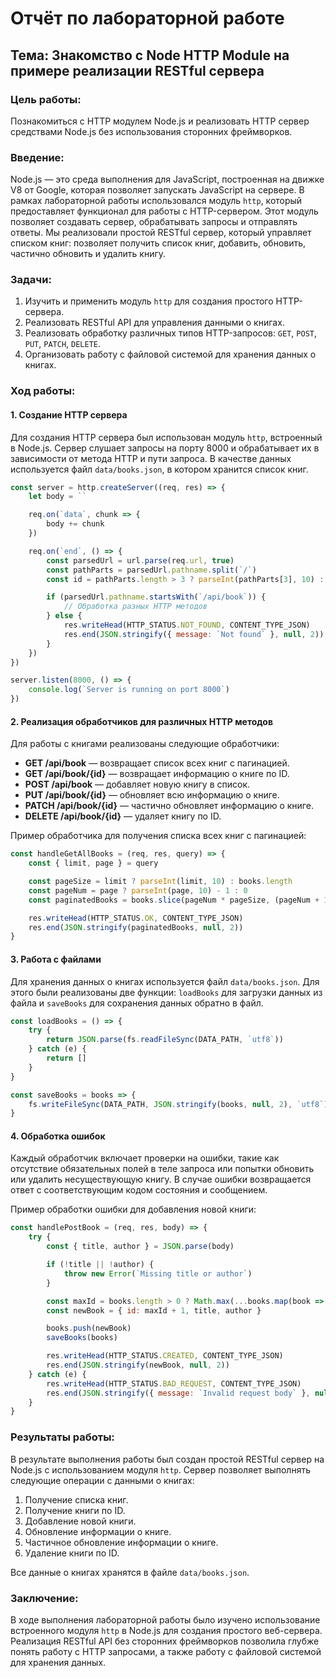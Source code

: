 # Отчёт по лабораторной работе

## Тема: Знакомство с Node HTTP Module на примере реализации RESTful сервера

### Цель работы:

Познакомиться с HTTP модулем Node.js и реализовать HTTP сервер средствами Node.js без использования сторонних фреймворков.

### Введение:

Node.js — это среда выполнения для JavaScript, построенная на движке V8 от Google, которая позволяет запускать JavaScript на сервере. В рамках лабораторной работы использовался модуль `http`, который предоставляет функционал для работы с HTTP-сервером. Этот модуль позволяет создавать сервер, обрабатывать запросы и отправлять ответы. Мы реализовали простой RESTful сервер, который управляет списком книг: позволяет получить список книг, добавить, обновить, частично обновить и удалить книгу.

### Задачи:

1. Изучить и применить модуль `http` для создания простого HTTP-сервера.
2. Реализовать RESTful API для управления данными о книгах.
3. Реализовать обработку различных типов HTTP-запросов: `GET`, `POST`, `PUT`, `PATCH`, `DELETE`.
4. Организовать работу с файловой системой для хранения данных о книгах.

### Ход работы:

#### 1. Создание HTTP сервера

Для создания HTTP сервера был использован модуль `http`, встроенный в Node.js. Сервер слушает запросы на порту 8000 и обрабатывает их в зависимости от метода HTTP и пути запроса. В качестве данных используется файл `data/books.json`, в котором хранится список книг.

```js
const server = http.createServer((req, res) => {
	let body = ``

	req.on(`data`, chunk => {
		body += chunk
	})

	req.on(`end`, () => {
		const parsedUrl = url.parse(req.url, true)
		const pathParts = parsedUrl.pathname.split(`/`)
		const id = pathParts.length > 3 ? parseInt(pathParts[3], 10) : null

		if (parsedUrl.pathname.startsWith(`/api/book`)) {
			// Обработка разных HTTP методов
		} else {
			res.writeHead(HTTP_STATUS.NOT_FOUND, CONTENT_TYPE_JSON)
			res.end(JSON.stringify({ message: `Not found` }, null, 2))
		}
	})
})

server.listen(8000, () => {
	console.log(`Server is running on port 8000`)
})
```

#### 2. Реализация обработчиков для различных HTTP методов

Для работы с книгами реализованы следующие обработчики:

-   **GET /api/book** — возвращает список всех книг с пагинацией.
-   **GET /api/book/{id}** — возвращает информацию о книге по ID.
-   **POST /api/book** — добавляет новую книгу в список.
-   **PUT /api/book/{id}** — обновляет всю информацию о книге.
-   **PATCH /api/book/{id}** — частично обновляет информацию о книге.
-   **DELETE /api/book/{id}** — удаляет книгу по ID.

Пример обработчика для получения списка всех книг с пагинацией:

```js
const handleGetAllBooks = (req, res, query) => {
	const { limit, page } = query

	const pageSize = limit ? parseInt(limit, 10) : books.length
	const pageNum = page ? parseInt(page, 10) - 1 : 0
	const paginatedBooks = books.slice(pageNum * pageSize, (pageNum + 1) * pageSize)

	res.writeHead(HTTP_STATUS.OK, CONTENT_TYPE_JSON)
	res.end(JSON.stringify(paginatedBooks, null, 2))
}
```

#### 3. Работа с файлами

Для хранения данных о книгах используется файл `data/books.json`. Для этого были реализованы две функции: `loadBooks` для загрузки данных из файла и `saveBooks` для сохранения данных обратно в файл.

```js
const loadBooks = () => {
	try {
		return JSON.parse(fs.readFileSync(DATA_PATH, `utf8`))
	} catch (e) {
		return []
	}
}

const saveBooks = books => {
	fs.writeFileSync(DATA_PATH, JSON.stringify(books, null, 2), `utf8`)
}
```

#### 4. Обработка ошибок

Каждый обработчик включает проверки на ошибки, такие как отсутствие обязательных полей в теле запроса или попытки обновить или удалить несуществующую книгу. В случае ошибки возвращается ответ с соответствующим кодом состояния и сообщением.

Пример обработки ошибки для добавления новой книги:

```js
const handlePostBook = (req, res, body) => {
	try {
		const { title, author } = JSON.parse(body)

		if (!title || !author) {
			throw new Error(`Missing title or author`)
		}

		const maxId = books.length > 0 ? Math.max(...books.map(book => book.id)) : 0
		const newBook = { id: maxId + 1, title, author }

		books.push(newBook)
		saveBooks(books)

		res.writeHead(HTTP_STATUS.CREATED, CONTENT_TYPE_JSON)
		res.end(JSON.stringify(newBook, null, 2))
	} catch (e) {
		res.writeHead(HTTP_STATUS.BAD_REQUEST, CONTENT_TYPE_JSON)
		res.end(JSON.stringify({ message: `Invalid request body` }, null, 2))
	}
}
```

### Результаты работы:

В результате выполнения работы был создан простой RESTful сервер на Node.js с использованием модуля `http`. Сервер позволяет выполнять следующие операции с данными о книгах:

1. Получение списка книг.
2. Получение книги по ID.
3. Добавление новой книги.
4. Обновление информации о книге.
5. Частичное обновление информации о книге.
6. Удаление книги по ID.

Все данные о книгах хранятся в файле `data/books.json`.

### Заключение:

В ходе выполнения лабораторной работы было изучено использование встроенного модуля `http` в Node.js для создания простого веб-сервера. Реализация RESTful API без сторонних фреймворков позволила глубже понять работу с HTTP запросами, а также работу с файловой системой для хранения данных.
